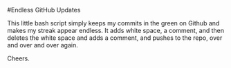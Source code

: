 #Endless GitHub Updates

This little bash script simply keeps my commits in the green on Github and makes my streak appear endless. It adds white space, a comment, and then deletes the white space and adds a comment, and pushes to the repo, over and over and over again.

Cheers. 

